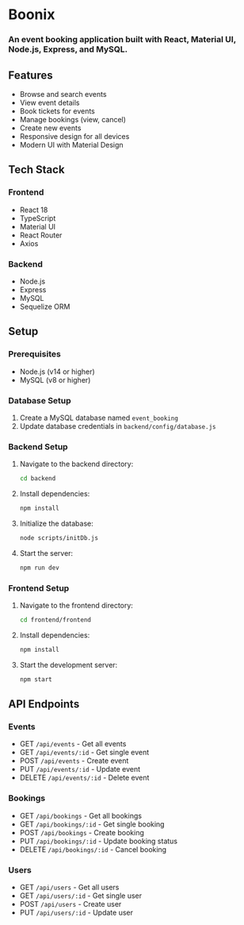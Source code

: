 # Boonix

### An event booking application built with React, Material UI, Node.js, Express, and MySQL.

## Features

- Browse and search events
- View event details
- Book tickets for events
- Manage bookings (view, cancel)
- Create new events
- Responsive design for all devices
- Modern UI with Material Design

## Tech Stack

### Frontend
- React 18
- TypeScript
- Material UI
- React Router
- Axios

### Backend
- Node.js
- Express
- MySQL
- Sequelize ORM

## Setup

### Prerequisites
- Node.js (v14 or higher)
- MySQL (v8 or higher)

### Database Setup
1. Create a MySQL database named `event_booking`
2. Update database credentials in `backend/config/database.js`

### Backend Setup
1. Navigate to the backend directory:
   ```bash
   cd backend
   ```
2. Install dependencies:
   ```bash
   npm install
   ```
3. Initialize the database:
   ```bash
   node scripts/initDb.js
   ```
4. Start the server:
   ```bash
   npm run dev
   ```

### Frontend Setup
1. Navigate to the frontend directory:
   ```bash
   cd frontend/frontend
   ```
2. Install dependencies:
   ```bash
   npm install
   ```
3. Start the development server:
   ```bash
   npm start
   ```

## API Endpoints

### Events
- GET `/api/events` - Get all events
- GET `/api/events/:id` - Get single event
- POST `/api/events` - Create event
- PUT `/api/events/:id` - Update event
- DELETE `/api/events/:id` - Delete event

### Bookings
- GET `/api/bookings` - Get all bookings
- GET `/api/bookings/:id` - Get single booking
- POST `/api/bookings` - Create booking
- PUT `/api/bookings/:id` - Update booking status
- DELETE `/api/bookings/:id` - Cancel booking

### Users
- GET `/api/users` - Get all users
- GET `/api/users/:id` - Get single user
- POST `/api/users` - Create user
- PUT `/api/users/:id` - Update user
